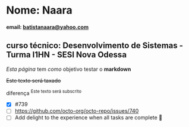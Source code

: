 # Nome: Naara 

#### email: batistanaara@yahoo.com

## curso técnico: Desenvolvimento de Sistemas - Turma I1HN - SESI Nova Odessa

*Esta página* tem _como_ objetivo testar o **markdown**

~~Este texto será taxado~~

diferença <sup>Este texto será subscrito </sup> 

- [x] #739
- [ ] https://github.com/octo-org/octo-repo/issues/740
- [ ] Add delight to the experience when all tasks are complete :tada:
